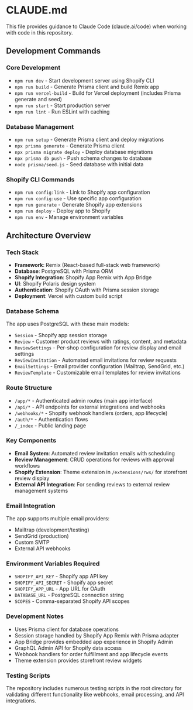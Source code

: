 # CLAUDE.md

This file provides guidance to Claude Code (claude.ai/code) when working with code in this repository.

## Development Commands

### Core Development
- `npm run dev` - Start development server using Shopify CLI
- `npm run build` - Generate Prisma client and build Remix app
- `npm run vercel-build` - Build for Vercel deployment (includes Prisma generate and seed)
- `npm run start` - Start production server
- `npm run lint` - Run ESLint with caching

### Database Management
- `npm run setup` - Generate Prisma client and deploy migrations
- `npx prisma generate` - Generate Prisma client
- `npx prisma migrate deploy` - Deploy database migrations
- `npx prisma db push` - Push schema changes to database
- `node prisma/seed.js` - Seed database with initial data

### Shopify CLI Commands
- `npm run config:link` - Link to Shopify app configuration
- `npm run config:use` - Use specific app configuration
- `npm run generate` - Generate Shopify app extensions
- `npm run deploy` - Deploy app to Shopify
- `npm run env` - Manage environment variables

## Architecture Overview

### Tech Stack
- **Framework**: Remix (React-based full-stack web framework)
- **Database**: PostgreSQL with Prisma ORM
- **Shopify Integration**: Shopify App Remix with App Bridge
- **UI**: Shopify Polaris design system
- **Authentication**: Shopify OAuth with Prisma session storage
- **Deployment**: Vercel with custom build script

### Database Schema
The app uses PostgreSQL with these main models:
- `Session` - Shopify app session storage
- `Review` - Customer product reviews with ratings, content, and metadata
- `ReviewSettings` - Per-shop configuration for review display and email settings
- `ReviewInvitation` - Automated email invitations for review requests
- `EmailSettings` - Email provider configuration (Mailtrap, SendGrid, etc.)
- `ReviewTemplate` - Customizable email templates for review invitations

### Route Structure
- `/app/*` - Authenticated admin routes (main app interface)
- `/api/*` - API endpoints for external integrations and webhooks
- `/webhooks/*` - Shopify webhook handlers (orders, app lifecycle)
- `/auth/*` - Authentication flows
- `/_index` - Public landing page

### Key Components
- **Email System**: Automated review invitation emails with scheduling
- **Review Management**: CRUD operations for reviews with approval workflows
- **Shopify Extension**: Theme extension in `/extensions/rws/` for storefront review display
- **External API Integration**: For sending reviews to external review management systems

### Email Integration
The app supports multiple email providers:
- Mailtrap (development/testing)
- SendGrid (production)
- Custom SMTP
- External API webhooks

### Environment Variables Required
- `SHOPIFY_API_KEY` - Shopify app API key
- `SHOPIFY_API_SECRET` - Shopify app secret
- `SHOPIFY_APP_URL` - App URL for OAuth
- `DATABASE_URL` - PostgreSQL connection string
- `SCOPES` - Comma-separated Shopify API scopes

### Development Notes
- Uses Prisma client for database operations
- Session storage handled by Shopify App Remix with Prisma adapter
- App Bridge provides embedded app experience in Shopify Admin
- GraphQL Admin API for Shopify data access
- Webhook handlers for order fulfillment and app lifecycle events
- Theme extension provides storefront review widgets

### Testing Scripts
The repository includes numerous testing scripts in the root directory for validating different functionality like webhooks, email processing, and API integrations.